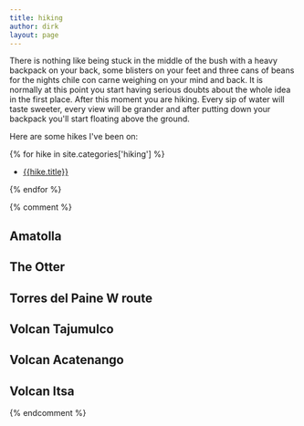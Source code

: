 ```yaml
---
title: hiking
author: dirk
layout: page
---
```


There is nothing like being stuck in the middle of the bush with a heavy backpack on your back, some blisters on your feet and three cans of beans for the nights chile con carne weighing on your mind and back. It is normally at this point you start having serious doubts about the whole idea in the first place. After this moment you are hiking. Every sip of water will taste sweeter, every view will be grander and after putting down your backpack you'll start floating above the ground.

Here are some hikes I've been on:

{% for hike in site.categories['hiking'] %}

- [{{hike.title}}]({{site.baseurl}}{{hike.url}})

{% endfor %}

{% comment %}
## Amatolla

## The Otter

## Torres del Paine W route

## Volcan Tajumulco

## Volcan Acatenango

## Volcan Itsa
{% endcomment %}
